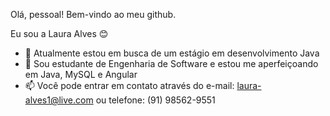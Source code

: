 Olá, pessoal! Bem-vindo ao meu github. 

Eu sou a Laura Alves 😊

- 🔭 Atualmente estou em busca de um estágio em desenvolvimento Java
- 🌱 Sou estudante de Engenharia de Software e estou me aperfeiçoando em Java, MySQL e Angular
- 📫 Você pode entrar em contato através do e-mail: laura-alves1@live.com ou telefone: (91) 98562-9551

